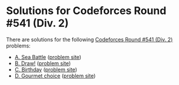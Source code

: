 # Solutions for Codeforces Round #541 (Div. 2)

There are solutions for the following [Codeforces Round #541 (Div. 2)](https://codeforces.com/contests/1131) problems:

- [A. Sea Battle](a.cc)
  ([problem site](https://codeforces.com/contest/1131/problem/A))
- [B. Draw!](b.cc)
  ([problem site](https://codeforces.com/contest/1131/problem/B))
- [C. Birthday](c.cc)
  ([problem site](https://codeforces.com/contest/1131/problem/C))
- [D. Gourmet choice](d.cc)
  ([problem site](https://codeforces.com/contest/1131/problem/D))

